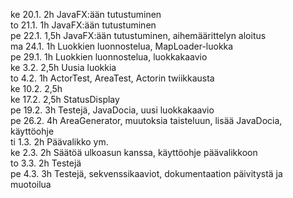 ke 20.1. 2h JavaFX:ään tutustuminen  
to 21.1. 1h JavaFX:ään tutustuminen  
pe 22.1. 1,5h JavaFX:ään tutustuminen, aihemäärittelyn aloitus  
ma 24.1. 1h Luokkien luonnostelua, MapLoader-luokka  
pe 29.1. 1h Luokkien luonnostelua, luokkakaavio  
ke 3.2. 2,5h Uusia luokkia  
to 4.2. 1h ActorTest, AreaTest, Actorin twiikkausta  
ke 10.2. 2,5h  
ke 17.2. 2,5h StatusDisplay  
pe 19.2. 3h Testejä, JavaDocia, uusi luokkakaavio  
pe 26.2. 4h AreaGenerator, muutoksia taisteluun, lisää JavaDocia, käyttöohje  
ti 1.3. 2h Päävalikko ym.  
ke 2.3. 2h Säätöä ulkoasun kanssa, käyttöohje päävalikkoon  
to 3.3. 2h Testejä  
pe 4.3. 3h Testejä, sekvenssikaaviot, dokumentaation päivitystä ja muotoilua
